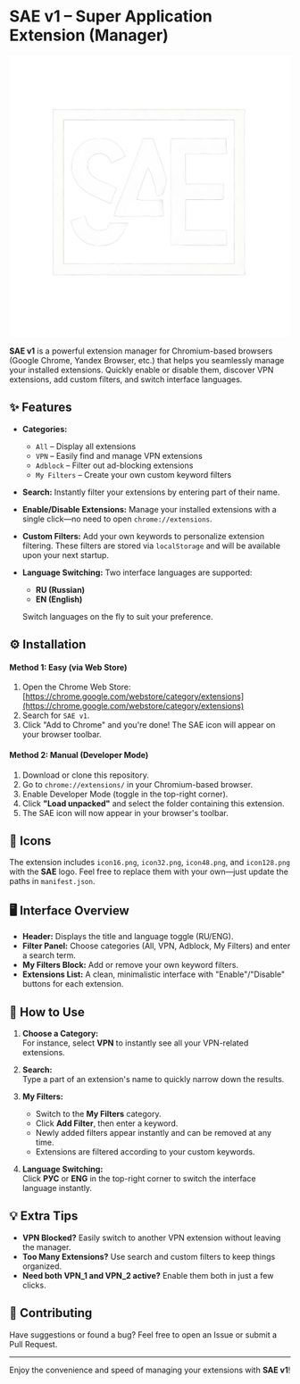 # **SAE v1** – Super Application Extension (Manager)

![SAE Logo](icons/icon128.png)

**SAE v1** is a powerful extension manager for Chromium-based browsers (Google Chrome, Yandex Browser, etc.) that helps you seamlessly manage your installed extensions. Quickly enable or disable them, discover VPN extensions, add custom filters, and switch interface languages.

## ✨ Features

- **Categories:**
  - `All` – Display all extensions
  - `VPN` – Easily find and manage VPN extensions
  - `Adblock` – Filter out ad-blocking extensions
  - `My Filters` – Create your own custom keyword filters

- **Search:**
  Instantly filter your extensions by entering part of their name.

- **Enable/Disable Extensions:**
  Manage your installed extensions with a single click—no need to open `chrome://extensions`.

- **Custom Filters:**
  Add your own keywords to personalize extension filtering. These filters are stored via `localStorage` and will be available upon your next startup.

- **Language Switching:**
  Two interface languages are supported:
  - **RU (Russian)**
  - **EN (English)**

  Switch languages on the fly to suit your preference.

## ⚙️ Installation

#### Method 1: Easy (via Web Store)
1. Open the Chrome Web Store: [https://chrome.google.com/webstore/category/extensions](https://chrome.google.com/webstore/category/extensions)
2. Search for `SAE v1`.
3. Click "Add to Chrome" and you're done! The SAE icon will appear on your browser toolbar.

#### Method 2: Manual (Developer Mode)
1. Download or clone this repository.
2. Go to `chrome://extensions/` in your Chromium-based browser.
3. Enable Developer Mode (toggle in the top-right corner).
4. Click **"Load unpacked"** and select the folder containing this extension.
5. The SAE icon will now appear in your browser's toolbar.

## 🎨 Icons

The extension includes `icon16.png`, `icon32.png`, `icon48.png`, and `icon128.png` with the **SAE** logo. Feel free to replace them with your own—just update the paths in `manifest.json`.

## 🖥 Interface Overview

- **Header:** Displays the title and language toggle (RU/ENG).
- **Filter Panel:** Choose categories (All, VPN, Adblock, My Filters) and enter a search term.
- **My Filters Block:** Add or remove your own keyword filters.
- **Extensions List:** A clean, minimalistic interface with "Enable"/"Disable" buttons for each extension.

## 🚀 How to Use

1. **Choose a Category:**  
   For instance, select **VPN** to instantly see all your VPN-related extensions.

2. **Search:**  
   Type a part of an extension's name to quickly narrow down the results.

3. **My Filters:**  
   - Switch to the **My Filters** category.
   - Click **Add Filter**, then enter a keyword.
   - Newly added filters appear instantly and can be removed at any time.
   - Extensions are filtered according to your custom keywords.

4. **Language Switching:**  
   Click **РУС** or **ENG** in the top-right corner to switch the interface language instantly.

## 💡 Extra Tips

- **VPN Blocked?** Easily switch to another VPN extension without leaving the manager.
- **Too Many Extensions?** Use search and custom filters to keep things organized.
- **Need both VPN_1 and VPN_2 active?** Enable them both in just a few clicks.

## 🤝 Contributing

Have suggestions or found a bug? Feel free to open an Issue or submit a Pull Request.

---

Enjoy the convenience and speed of managing your extensions with **SAE v1**!
